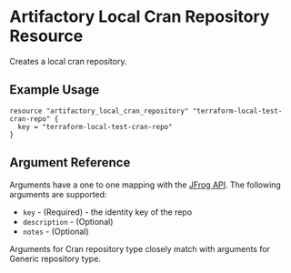 # Artifactory Local Cran Repository Resource

Creates a local cran repository.

## Example Usage

```hcl
resource "artifactory_local_cran_repository" "terraform-local-test-cran-repo" {
  key = "terraform-local-test-cran-repo"
}
```

## Argument Reference

Arguments have a one to one mapping with the [JFrog API](https://www.jfrog.com/confluence/display/RTF/Repository+Configuration+JSON). The following arguments are supported:

* `key` - (Required) - the identity key of the repo
* `description` - (Optional)
* `notes` - (Optional)

Arguments for Cran repository type closely match with arguments for Generic repository type.

